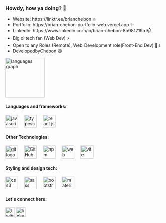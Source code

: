 <h3>Howdy, how ya doing? 🙌</h3>
<ul>
	<li>Website: https://linktr.ee/brianchebon 🔥</li>
	<li>Portfolio: https://brian-chebon-portfolio-web.vercel.app ✨ </a></li>
  <li>LinkedIn: https://www.linkedin.com/in/brian-chebon-8b081219a 📫 </li>
	<li>Big ol tech fan (Web Dev) ⚡ </li>
	<li>Open to any Roles (Remote), Web Development role(Front-End Dev) 🔭 📞 </li>
  <li>DevelopedbyChebon 😄</li>
</ul>
<img  margin-right="20px" src="https://github-readme-stats.vercel.app/api/top-langs?username=Chebon-breezy&locale=en&hide_title=true&layout=compact&card_width=320&langs_count=5&theme=radical&hide_border=true&order=2" height="125" alt="languages graph" />

<div>

  <h4>Languages and frameworks:</h4>

  <img src="https://cdn.jsdelivr.net/gh/devicons/devicon/icons/javascript/javascript-original.svg" height="40" alt="javascript logo" />

  <img width="12" />

  <img src="https://cdn.jsdelivr.net/gh/devicons/devicon/icons/typescript/typescript-original.svg" height="40" alt="typescript logo" />

  <img width="12" />

  <img src="https://cdn.jsdelivr.net/gh/devicons/devicon/icons/react/react-original.svg" height="40" alt="react js logo"/>

</div>



<div>
  <h4>Other Technologies:</h4>
  <img src="https://cdn.jsdelivr.net/gh/devicons/devicon/icons/git/git-original.svg" height="40" alt="git logo" />
  <img width="12" />
  <img src="https://skillicons.dev/icons?i=github" height="40" alt="GitHub logo"  />
  <img width="12" />
  <img src="https://cdn.jsdelivr.net/gh/devicons/devicon/icons/npm/npm-original-wordmark.svg" height="40" alt="npm logo"  />
  <img width="12" />
  <img src="https://cdn.jsdelivr.net/gh/devicons/devicon/icons/webpack/webpack-original.svg" height="40" alt="web pack logo"  />
  <img width="12" />
  <img src="https://skillicons.dev/icons?i=vite" height="40" alt="vite logo"  />
</div>

<div>
  <h4>Styling and design tech:</h4>
  <img src="https://cdn.jsdelivr.net/gh/devicons/devicon/icons/css3/css3-original.svg" height="40" alt="css3 logo"  />
  <img width="12" />
  <img src="https://cdn.jsdelivr.net/gh/devicons/devicon/icons/sass/sass-original.svg" height="40" alt="sass logo"  />
  <img width="12" />
  <img src="https://cdn.jsdelivr.net/gh/devicons/devicon/icons/bootstrap/bootstrap-original.svg" height="40" alt="bootstrap logo"  />
  <img width="12" />
  <img src="https://cdn.jsdelivr.net/gh/devicons/devicon/icons/materialui/materialui-original.svg" height="40" alt="materialui logo"  />
</div>

<div align="centr">
  <h4>Let's connect here:</h4>
  <a href="https://twitter.com/Chebon254" target="_blank" rel="noopener">
    <img src="https://img.shields.io/badge/Twitter-1DA1F2?logo=twitter&logoColor=black&style=for-the-badge" height="30" alt="twitter logo"  />
  </a>
  <a href="https://www.linkedin.com/in/brian-chebon-8b081219a" target="_blank" rel="noopener">
    <img src="https://img.shields.io/badge/LinkedIn-0A66C2?logo=linkedin&logoColor=white&style=for-the-badge" height="30" alt="linkedin logo" />
  </a>
</div>

<!--
**Chebon-breezy/chebon-breezy** is a ✨ _special_ ✨ repository because its `README.md` (this file) appears on your GitHub profile.

Here are some ideas to get you started:

- 🔭 I’m currently working on ... react
- 🌱 I’m currently learning ... next
- 👯 I’m looking to collaborate on ...
- 🤔 I’m looking for help with...
- 💬 Ask me about...
- 📫 How to reach me: ...
- 😄 Pronouns: ....
- ⚡ Fun fact: ...
-->
